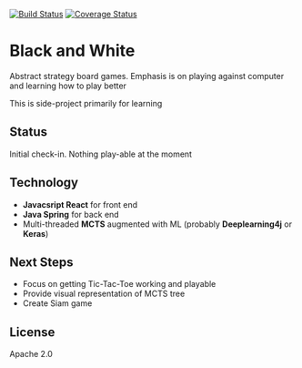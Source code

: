 [![Build Status](https://travis-ci.org/simkimsia/UtilityBehaviors.png)](https://travis-ci.org/BrianHuf/black-and-white)
[![Coverage Status](https://coveralls.io/repos/github/BrianHuf/black-and-white/badge.svg?branch=master)](https://coveralls.io/github/BrianHuf/black-and-white?branch=master)


# Black and White

Abstract strategy board games. Emphasis is on playing against computer and learning how to play better

This is side-project primarily for learning

## Status

Initial check-in. Nothing play-able at the moment

## Technology

- **Javacsript React** for front end
- **Java Spring** for back end
- Multi-threaded **MCTS** augmented with ML (probably **Deeplearning4j** or **Keras**)

## Next Steps

- Focus on getting Tic-Tac-Toe working and playable
- Provide visual representation of MCTS tree
- Create Siam game

## License

Apache 2.0
